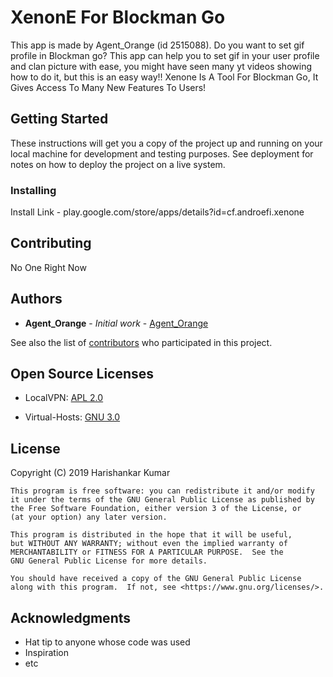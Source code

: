 # XenonE For Blockman Go

This app is made by Agent_Orange (id 2515088).
Do you want to set gif profile in Blockman go? This app can help you to set gif in your user profile and clan picture with ease, you might have seen many yt videos showing how to do it, but this is an easy way!!
Xenone Is A Tool For Blockman Go, It Gives Access To Many New Features To Users!

## Getting Started

These instructions will get you a copy of the project up and running on your local machine for development and testing purposes. See deployment for notes on how to deploy the project on a live system.



### Installing

Install Link - play.google.com/store/apps/details?id=cf.androefi.xenone


## Contributing

No One Right Now


## Authors

* **Agent_Orange** - *Initial work* - [Agent_Orange](https://github.com/XenonE)

See also the list of [contributors](https://github.com/your/project/contributors) who participated in this project.

## Open Source Licenses
<ul>
    <li>LocalVPN: <a href="https://github.com/hexene/LocalVPN/blob/master/README.md">APL 2.0</a></li>
</ul>
<ul>
    <li>Virtual-Hosts: <a href="https://github.com/x-falcon/Virtual-Hosts/blob/master/README.md">GNU 3.0</a></li>
</ul>

## License

Copyright (C) 2019  Harishankar Kumar

    This program is free software: you can redistribute it and/or modify
    it under the terms of the GNU General Public License as published by
    the Free Software Foundation, either version 3 of the License, or
    (at your option) any later version.

    This program is distributed in the hope that it will be useful,
    but WITHOUT ANY WARRANTY; without even the implied warranty of
    MERCHANTABILITY or FITNESS FOR A PARTICULAR PURPOSE.  See the
    GNU General Public License for more details.

    You should have received a copy of the GNU General Public License
    along with this program.  If not, see <https://www.gnu.org/licenses/>.

## Acknowledgments

* Hat tip to anyone whose code was used
* Inspiration
* etc
